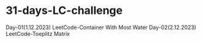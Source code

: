 # 31-days-LC-challenge

Day-01(1.12.2023)
LeetCode-Container With Most Water
Day-02(2.12.2023)
LeetCode-Toeplitz Matrix
